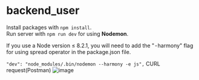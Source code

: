 # backend_user
Install packages with `npm install`.  
Run server with `npm run dev` for using **Nodemon**.

If you use a Node version ≤ 8.2.1, you will need to add the " - harmony" flag for using spread operator in the package.json file.

`"dev": "node_modules/.bin/nodemon --harmony -e js",`
CURL request(Postman)
![image](https://user-images.githubusercontent.com/18572577/128460020-6bf7907a-7de9-4147-a113-54daf5ea4864.png)



